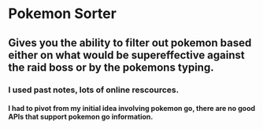 # Pokemon Sorter
## Gives you the ability to filter out pokemon based either on what would be supereffective against the raid boss or by the pokemons typing. 
### I used past notes, lots of online rescources. 
#### I had to pivot from my initial idea involving pokemon go, there are no good APIs that support pokemon go information. 